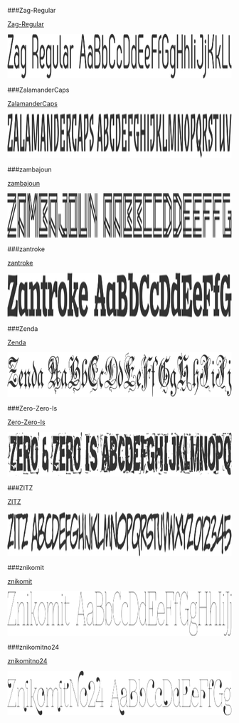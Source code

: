 ###Zag-Regular

[Zag-Regular](../../Fonts/Z/Zag-Regular)

<img src="Zag-Regular.png" width="710" height="100" />

###ZalamanderCaps

[ZalamanderCaps](../../Fonts/Z/ZalamanderCaps)

<img src="ZalamanderCaps.png" width="710" height="100" />

###zambajoun

[zambajoun](../../Fonts/Z/zambajoun)

<img src="zambajoun.png" width="710" height="100" />

###zantroke

[zantroke](../../Fonts/Z/zantroke)

<img src="zantroke.png" width="710" height="100" />

###Zenda

[Zenda](../../Fonts/Z/Zenda)

<img src="Zenda.png" width="710" height="100" />

###Zero-Zero-Is

[Zero-Zero-Is](../../Fonts/Z/Zero-Zero-Is)

<img src="Zero-Zero-Is.png" width="710" height="100" />

###ZITZ

[ZITZ](../../Fonts/Z/ZITZ)

<img src="ZITZ.png" width="710" height="100" />

###znikomit

[znikomit](../../Fonts/Z/znikomit)

<img src="znikomit.png" width="710" height="100" />

###znikomitno24

[znikomitno24](../../Fonts/Z/znikomitno24)

<img src="znikomitno24.png" width="710" height="100" />
